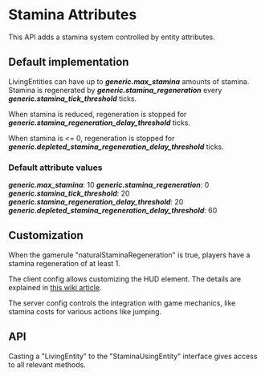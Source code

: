# Stamina Attributes
This API adds a stamina system controlled by entity attributes.

## Default implementation
LivingEntities can have up to **_generic.max_stamina_** amounts of stamina. Stamina is regenerated by **_generic.stamina_regeneration_** every **_generic.stamina_tick_threshold_** ticks.

When stamina is reduced, regeneration is stopped for **_generic.stamina_regeneration_delay_threshold_** ticks.

When stamina is <= 0, regeneration is stopped for **_generic.depleted_stamina_regeneration_delay_threshold_** ticks.

### Default attribute values
**_generic.max_stamina_**: 10
**_generic.stamina_regeneration_**: 0
**_generic.stamina_tick_threshold_**: 20
**_generic.stamina_regeneration_delay_threshold_**: 20
**_generic.depleted_stamina_regeneration_delay_threshold_**: 60

## Customization
When the gamerule "naturalStaminaRegeneration" is true, players have a stamina regeneration of at least 1.

The client config allows customizing the HUD element. The details are explained in [this wiki article](https://github.com/TheRedBrain/overhauled-damage/wiki/Resource-Bar-Customization).

The server config controls the integration with game mechanics, like stamina costs for various actions like jumping.

## API
Casting a "LivingEntity" to the "StaminaUsingEntity" interface gives access to all relevant methods.